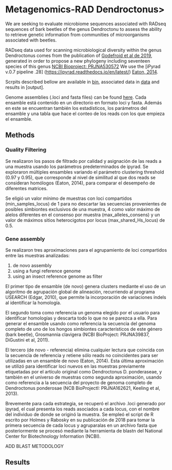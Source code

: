 # Metagenomics-RAD Dendroctonus>


We are seeking to evaluate microbiome sequences associated with RADseq sequences of bark beetles of the genus Dendroctonu to assess the ability to retrieve genetic information from communities of microorganisms associated with beetles.

RADseq data used for scanning microbiological diversity within the genus Dendroctonus comes from the publication of [Godefroid et al de 2019](https://www.sciencedirect.com/science/article/abs/pii/S1055790319302441), generated in order to propose a new phylogeny including seventeen species of this genus [NCBI Bioproject: PRJNA530572](https://www.ncbi.nlm.nih.gov/bioproject/?term=txid77165[Organism:noexp]) We use the [iPyrad v.0.7 pipeline .28] (https://ipyrad.readthedocs.io/en/latest/)  [Eaton, 2014](https://academic.oup.com/bioinformatics/article/30/13/1844/2422183).

Scrpits described bellow are available in [bin](linkdeldirectory), associated data in [data](link) and results in [output].

Genome assemblies (.loci and fasta files) can be found [here](https://drive.google.com/drive/folders/1tdBvzSGAc31RCNSy1-ugs9rbh54g-a3L?usp=sharingin). Cada ensamble está contenido en un directorio en formato loci y fasta. Además en este se encuentran también los estadísticos, los parámetros del ensamble y una tabla que hace el conteo de los reads con los que empieza el ensamble.



## Methods

### Quality Filtering
Se realizaron los pasos de filtrado por calidad y asignación de las reads a una muestra  usando los parámetros predeterminados de ipyrad. Se exploraron múltiples ensambles variando el parámetro clustering threshold (0.97 y 0.95), que corresponde al nivel de similitud al que dos reads se consideran homólogos (Eaton, 2014), para comparar el desempeño de diferentes matrices. 

Se eligió un valor mínimo de muestras con loci compartidos (min_samples_locus) de 1 para no descartar las secuencias provenientes de posibles simbiontes exclusivos de una muestra, 4 como valor máximo de alelos diferentes en el consenso por muestra (max_alleles_consens) y un valor de máximos sitios heterocigotos por locus (max_shared_Hs_locus) de 0.5.


### Gene assembly
Se realizaron tres aproximaciones para el agrupamiento de loci compartidos entre las muestras analizadas:

1. de novo assembly
1. using a fungi reference genome
1. using an insect reference genome as filter

El primer tipo de ensamble (de novo) genera clusters mediante el uso de un algoritmo de agrupación global de alineación, recurriendo al programa USEARCH (Edgar, 2010), que permite la incorporación de variaciones indels al identificar la homología. 

El segundo toma como referencia un genoma elegido por el usuario para identificar homologías y descarta todo lo que no se parezca a ella. Para generar el ensamble usando como referencia la secuencia del genoma completo de uno de los hongos simbiontes característicos de este género (bark beetle), Grosmannia clavigera (NCBI BioProject: PRJNA39837, DiGustini et al, 2011).

El tercero (de novo - referencia) elimina cualquier lectura que coincida con la secuencia de referencia y retiene sólo reads no coincidentes para ser utilizadas en un ensamble de novo (Eaton, 2014).   Esta última aproximación se utilizó para identificar loci nuevos en las muestras previamente etiquetadas por el artículo original como Dendroctonus D. ponderaseae, y también en el universo de muestras como segunda aproximación, usando como referencia a la secuencia del proyecto de genoma completo de Dendroctonus ponderosae (NCB BioProjectI: PRJNA162621, Keeling et al, 2013).

Brevemente para cada estrategia, se recuperó el archivo .loci generado por ipyrad, el cual presenta los reads asociados a cada locus, con el nombre del individuo de donde se originó la muestra. Se empleó el script de R escrito por Holmes y Rabosky en su publicación de 2018 para tomar la primera secuencia de cada locus y agruparalas en un archivo fasta que posteriormente se procesó mediante la herramienta de blastn del National Center for Biotechnology Information (NCBI).

ADD BLAST METODOLOGY


## Results
